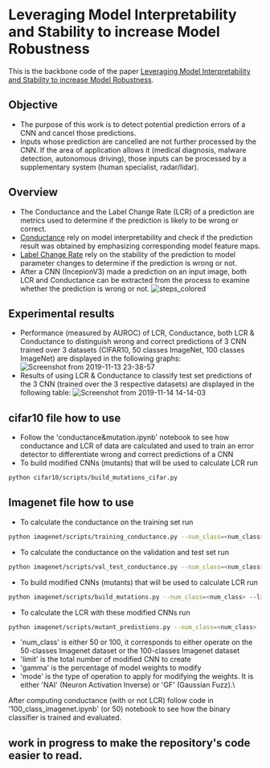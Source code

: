 # Leveraging Model Interpretability and Stability to increase Model Robustness

This is the backbone code of the paper [Leveraging Model Interpretability and Stability to increase Model Robustness](https://arxiv.org/abs/1910.00387).
## Objective
- The purpose of this work is to detect potential prediction errors of a CNN and cancel those predictions.
- Inputs whose prediction are cancelled are not further processed by the CNN. If the area of application allows it (medical diagnosis, malware detection, autonomous driving), those inputs can be processed by a supplementary system (human specialist, radar/lidar).
## Overview
- The Conductance and the Label Change Rate (LCR) of a prediction are metrics used to determine if the prediction is likely to be wrong or correct.
- [Conductance](https://arxiv.org/abs/1805.12233) rely on model interpretability and check if the prediction result was obtained by emphasizing corresponding model feature maps.
- [Label Change Rate](https://arxiv.org/abs/1812.05793) rely on the stability of the prediction to model parameter changes to determine if the prediction is wrong or not.
- After a CNN (IncepionV3) made a prediction on an input image, both LCR and Conductance can be extracted from the process to examine whether the prediction is wrong or not.
![steps_colored](https://user-images.githubusercontent.com/34350063/68809582-853fb180-066c-11ea-8ae1-367ee9311645.png)
## Experimental results
- Performance (measured by AUROC) of LCR, Conductance, both LCR & Conductance to distinguish wrong and correct predictions of 3 CNN trained over 3 datasets (CIFAR10, 50 classes ImageNet, 100 classes ImageNet) are displayed in the following graphs:
![Screenshot from 2019-11-13 23-38-57](https://user-images.githubusercontent.com/34350063/68810632-f54f3700-066e-11ea-900a-02a6efc3cb60.png)
- Results of using LCR & Conductance to classify test set predictions of the 3 CNN (trained over the 3 respective datasets) are displayed in the following table:
![Screenshot from 2019-11-14 14-14-03](https://user-images.githubusercontent.com/34350063/68860117-21a79980-06e9-11ea-9ac2-9e90c84ce78d.png)

## cifar10 file how to use
- Follow the 'conductance&mutation.ipynb' notebook to see how conductance and LCR of data are calculated and used to train an error detector to differentiate wrong and correct predictions of a CNN
- To build modified CNNs (mutants) that will be used to calculate LCR run
```bash
python cifar10/scripts/build_mutations_cifar.py
```
## Imagenet file how to use
- To calculate the conductance on the training set run
```bash
python imagenet/scripts/training_conductance.py --num_class=<num_class>
```
- To calculate the conductance on the validation and test set run
```bash
python imagenet/scripts/val_test_conductance.py --num_class=<num_class>
```
- To build modified CNNs (mutants) that will be used to calculate LCR run
```bash
python imagenet/scripts/build_mutations.py --num_class=<num_class> --limit=<limit> --gamma=<gamma> --mode=<mode>
```
- To calculate the LCR with these modified CNNs run
```bash
python imagenet/scripts/mutant_predistions.py --num_class=<num_class>
```
- 'num_class' is either 50 or 100, it corresponds to either operate on the 50-classes Imagenet dataset or the 100-classes Imagenet dataset
- 'limit' is the total number of modified CNN to create
- 'gamma' is the percentage of model weights to modify
- 'mode' is the type of operation to apply for modifying the weights. It is either 'NAI' (Neuron Activation Inverse) or 'GF' (Gaussian Fuzz).\

After computing conductance (with or not LCR) follow code in '100_class_imagenet.ipynb' (or 50) notebook to see how the binary classifier is trained and evaluated.

## work in progress to make the repository's code easier to read.
